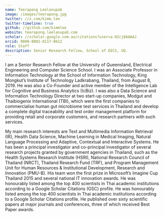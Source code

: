 ```yaml
---
name: Teerapong Leelanupab
image: /images/teerapong.jpg
twitter: //x.com/kimm_lee
twitter-timeline: true
github: //github.com/kimmlee
website: teerapong.leelanupab.com
scholar: //scholar.google.com.au/citations?user=a-O2cj8AAAAJ
orcid: 0000-0002-8117-0612
role: Staff
description: Senior Research Fellow, School of EECS, UQ. 
---
```


I am a Senior Research Fellow at the University of Queensland, Electrical Engineering and Computer Science School. I was an Associate Professor in Information Technology at the School of Information Technology, King Mongkut’s Institute of Technology Ladkrabang, Thailand, from August 8, 2019. He was also a Co-Founder and active member of the Intelligence Lab for Cognitive and Business Analytics (IcBiz). I was also a Data Science and Information Technology Director at two start-up companies, Modgut and Thaibiogenix International (TBI), which were the first companies to commercialise human gut microbiome test services in Thailand and develop a complete digital traceability and test order management platform for providing retail and corporate customers, and research partners with such services.

My main research interests are Text and Multimedia Information Retrieval (IR), Health Data Science, Machine Learning in Medical Imaging, Natural Language Processing and Adaptive, Contextual and Interactive Systems. He has been a principal investigator and co-principal investigator of several research projects granted by government agencies in Thailand, such as the Health Systems Research Institute (HSRI), National Research Council of Thailand (NRCT), Thailand Research Fund (TRF), and Program Management Unit for Human Resources & Institutional Development, Research and Innovation (PMU-B). His team won the first prize in Microsoft’s Imagine Cup Thailand 2015 and several national IT innovation awards. He was honourably listed among the top 400 scientists in Thai academic institutions according to a Google Scholar Citations (GSC) profile. He was honourably listed among the top 400 scientists in Thai academic institutions according to a Google Scholar Citations profile. He published over sixty scientific papers at major journals and conferences, three of which received Best Paper awards.


